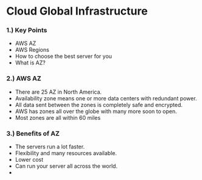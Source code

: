 # Cloud Global Infrastructure

### 1.) Key Points
* AWS AZ
* AWS Regions
* How to choose the best server for you
* What is AZ?

### 2.) AWS AZ
* There are 25 AZ in North America.
* Availability zone means one or more data centers with redundant power.
* All data sent between the zones is completely safe and encrypted.
* AWS has zones all over the globe with many more soon to open. 
* Most zones are all within 60 miles

### 3.) Benefits of AZ
* The servers run a lot faster.
* Flexibility and many resources available.
* Lower cost
* Can run your server all across the world.
* 
